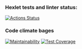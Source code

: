 ### Hexlet tests and linter status:
[![Actions Status](https://github.com/IvanZezyukin/frontend-project-lvl1/workflows/hexlet-check/badge.svg)](https://github.com/IvanZezyukin/frontend-project-lvl1/actions)
### Code climate bages
[![Maintainability](https://api.codeclimate.com/v1/badges/a99a88d28ad37a79dbf6/maintainability)](https://codeclimate.com/github/codeclimate/codeclimate/maintainability)
[![Test Coverage](https://api.codeclimate.com/v1/badges/a99a88d28ad37a79dbf6/test_coverage)](https://codeclimate.com/github/codeclimate/codeclimate/test_coverage)